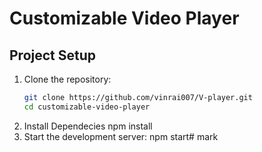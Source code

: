 # Customizable Video Player

## Project Setup

1. Clone the repository:
   ```sh
   git clone https://github.com/vinrai007/V-player.git
   cd customizable-video-player
2. Install Dependecies
   npm install
3. Start the development server:
   npm start# mark
